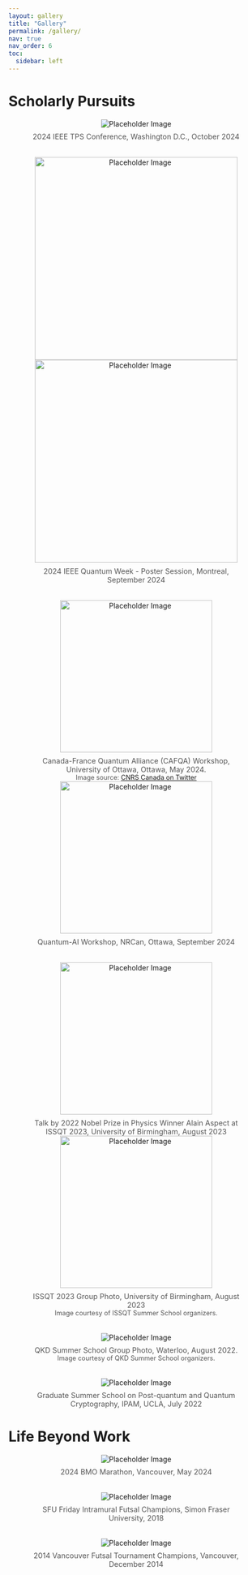 ```yaml
---
layout: gallery
title: "Gallery"
permalink: /gallery/
nav: true
nav_order: 6
toc:
  sidebar: left
---
```


<style>
/* Suppress only the automatically generated page title */
header h1 {
  display: none;
}

/* Automatic spacing between figures */
figure {
  margin-bottom: 2rem; /* Adjust as needed */
  text-align: center;
}

/* Optional: space above captions */
/*figcaption {
  display: block;
  margin-top: 0.5rem; /* or as you wish */ }*/

/* Some custom alignment for the first row’s left/right padding (you can remove if not needed) */
.row:first-child .col-6 img {
  padding: 0 5%;
}

figcaption {
  display: block;
  margin-top: 0.5rem; /* Space between the image and caption */
  font-size: 0.9rem;  /* Optional: Adjust caption font size for readability */
  color: #555;       /* Optional: Slightly muted color for captions */
  text-align: center; /* Ensure all captions are centered */
  max-width: 100%;
}

/* Apply the same color to <small> inside figcaption */
figcaption small {
  color: #555; /* Match the figcaption color */
  font-size: 0.8rem; /* Slightly smaller font for <small>, if needed */
}
</style>

<!-- Scholarly Pursuits -->
<h1>Scholarly Pursuits</h1>

<figure class="row mt-3">
  <div class="col-12 text-center">
    <img src="/assets/img/Gallery/2024IEEE-TPS.jpg" alt="Placeholder Image" class="img-fluid" style="max-width: 50%; height: auto;">
    <figcaption>2024 IEEE TPS Conference, Washington D.C., October 2024</figcaption>
  </div>
</figure>

<!-- Single figure with multiple images but one caption -->
<figure class="text-center">
  <div class="row">
    <div class="col-6">
      <img src="/assets/img/Gallery/2024IEEE-QCE-Poster(1).jpg" alt="Placeholder Image" class="img-fluid" style="height: 400px; object-fit: cover;">
    </div>
    <div class="col-6">
      <img src="/assets/img/Gallery/2024IEEE-QCE-Poster(2).jpg" alt="Placeholder Image" class="img-fluid" style="height: 400px; object-fit: cover;">
    </div>
  </div>
  <figcaption>2024 IEEE Quantum Week - Poster Session, Montreal, September 2024</figcaption>
</figure>

<!-- One figure with multiple images *and multiple captions* inside -->
<figure class="row">
  <div class="col-6">
    <img src="/assets/img/Gallery/CAFQAGroupPhoto.jpg" alt="Placeholder Image" class="img-fluid" style="height: 300px; object-fit: cover;">
      <figcaption>
        Canada-France Quantum Alliance (CAFQA) Workshop, University of Ottawa, Ottawa, May 2024. 
        <br>
        <small>
          Image source: <a href="https://x.com/CNRS_Canada/status/1794100873687138708" target="_blank" rel="noopener noreferrer">CNRS Canada on Twitter</a>
        </small>
      </figcaption>
  </div>
  <div class="col-6">
    <img src="/assets/img/Gallery/QuantumAIWorkshopAtNRCan2.jpg" alt="Placeholder Image" class="img-fluid" style="height: 300px; object-fit: cover;">
    <figcaption>Quantum-AI Workshop, NRCan, Ottawa, September 2024</figcaption>
  </div>
</figure>

<figure class="row">
  <div class="col-6">
    <img src="/assets/img/Gallery/ISSQT_AlainAspectTalk.jpg" alt="Placeholder Image" class="img-fluid" style="height: 300px; object-fit: cover;">
    <figcaption>Talk by 2022 Nobel Prize in Physics Winner Alain Aspect at ISSQT 2023, University of Birmingham, August 2023</figcaption>
  </div>
  <div class="col-6">
    <img src="/assets/img/Gallery/ISSQT-GroupPhoto.jpg" alt="Placeholder Image" class="img-fluid" style="height: 300px; object-fit: cover;">
    <figcaption>
      ISSQT 2023 Group Photo, University of Birmingham, August 2023
      <br>
      <small>
        Image courtesy of ISSQT Summer School organizers.
      </small>
    </figcaption>
  </div>
</figure>

<figure class="row mt-3 text-center">
  <div class="col-12">
    <img src="/assets/img/Gallery/QKD_Group_2022.jpg" alt="Placeholder Image" class="img-fluid d-block mx-auto">
    <figcaption>
      QKD Summer School Group Photo, Waterloo, August 2022. 
      <br>
      <small>
        Image courtesy of QKD Summer School organizers.
      </small>
    </figcaption>
  </div>
</figure>

<figure class="row text-center">
  <div class="col-12">
    <img src="/assets/img/Gallery/IPAMPosterSession.jpg" alt="Placeholder Image" class="img-fluid d-block mx-auto" style="max-width: 40%; height: auto;">
    <figcaption>Graduate Summer School on Post-quantum and Quantum Cryptography, IPAM, UCLA, July 2022</figcaption>
  </div>
</figure>

<!-- Life Beyond Work -->
<h1>Life Beyond Work</h1>

<figure class="row mt-3 text-center">
  <div class="col-12">
    <img src="/assets/img/Gallery/BMOMarathon2024.jpeg" alt="Placeholder Image" class="img-fluid" style="max-width: 50%; height: auto;">
    <figcaption>2024 BMO Marathon, Vancouver, May 2024</figcaption>
  </div>
</figure>

<figure class="row mt-3 text-center">
  <div class="col-12">
    <img src="/assets/img/Gallery/SFU-Intramurals.jpeg" alt="Placeholder Image" class="img-fluid" style="max-width: 50%; height: auto;">
    <figcaption>SFU Friday Intramural Futsal Champions, Simon Fraser University, 2018</figcaption>
  </div>
</figure>

<figure class="row mt-3 text-center">
  <div class="col-12">
    <img src="/assets/img/Gallery/2014VancouverFutsalTournament.jpg" alt="Placeholder Image" class="img-fluid" style="max-width: 50%; height: auto;">
    <figcaption>2014 Vancouver Futsal Tournament Champions, Vancouver, December 2014</figcaption>
  </div>
</figure>
